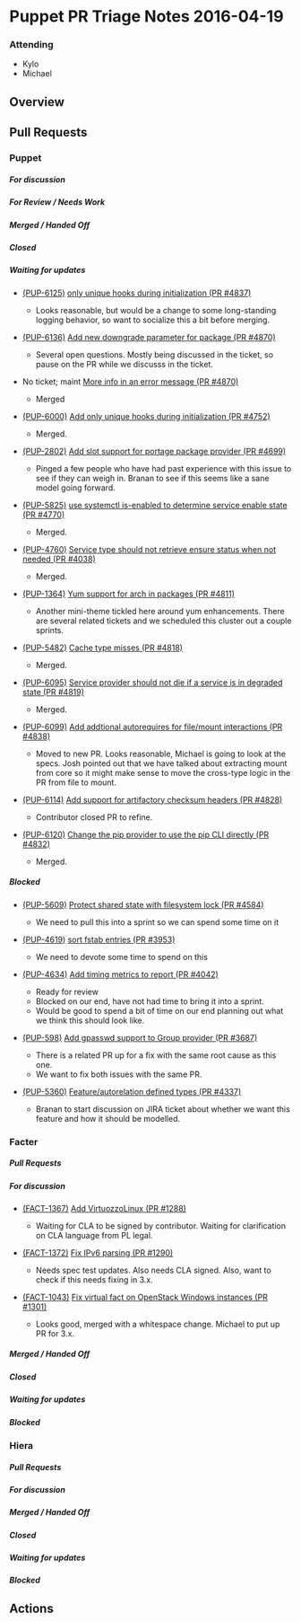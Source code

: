 # Puppet PR Triage Notes 2016-04-19

### Attending
- Kylo
- Michael


## Overview

## Pull Requests

### Puppet

##### For discussion

##### For Review / Needs Work

##### Merged / Handed Off

##### Closed

##### Waiting for updates

* [(PUP-6125)](https://tickets.puppetlabs.com/browse/PUP-6125) [ only unique hooks during initialization (PR #4837)](https://github.com/puppetlabs/puppet/pull/4837)
  - Looks reasonable, but would be a change to some long-standing logging behavior, so want to socialize this a bit before merging.

* [(PUP-6136)](https://tickets.puppetlabs.com/browse/PUP-6136) [Add new downgrade parameter for package (PR #4870)](https://github.com/puppetlabs/puppet/pull/4870)
  - Several open questions. Mostly being discussed in the ticket, so pause on the PR while we discusss in the ticket.

* No ticket; maint [More info in an error message (PR #4870)](https://github.com/puppetlabs/puppet/pull/4870)
  - Merged

* [(PUP-6000)](https://tickets.puppetlabs.com/browse/PUP-6000) [Add only unique hooks during initialization (PR #4752)](https://github.com/puppetlabs/puppet/pull/4752)
  - Merged.

* [(PUP-2802)](https://tickets.puppetlabs.com/browse/PUP-2802) [Add slot support for portage package provider (PR #4699)](https://github.com/puppetlabs/puppet/pull/4699)
  - Pinged a few people who have had past experience with this issue to see if they can weigh in. Branan to see if this seems like a sane model going forward.

* [(PUP-5825)](https://tickets.puppetlabs.com/browse/PUP-5825) [use systemctl is-enabled to determine service enable state (PR #4770)](https://github.com/puppetlabs/puppet/pull/4770)
  - Merged.

* [(PUP-4760)](https://tickets.puppetlabs.com/browse/PUP-4760) [Service type should not retrieve ensure status when not needed (PR #4038)](https://github.com/puppetlabs/puppet/pull/4038)
  - Merged.

* [(PUP-1364)](https://tickets.puppetlabs.com/browse/PUP-1364) [Yum support for arch in packages (PR #4811)](https://github.com/puppetlabs/puppet/pull/4811)
  - Another mini-theme tickled here around yum enhancements. There are several related tickets and we scheduled this cluster out a couple sprints.

* [(PUP-5482)](https://tickets.puppetlabs.com/browse/PUP-5482) [Cache type misses (PR #4818)](https://github.com/puppetlabs/puppet/pull/4818)
  - Merged.

* [(PUP-6095)](https://tickets.puppetlabs.com/browse/PUP-6095) [Service provider should not die if a service is in degraded state (PR #4819)](https://github.com/puppetlabs/puppet/pull/4819)
  - Merged.

* [(PUP-6099)](https://tickets.puppetlabs.com/browse/PUP-6099) [Add addtional autorequires for file/mount interactions (PR #4838)](https://github.com/puppetlabs/puppet/pull/4838)
  - Moved to new PR. Looks reasonable, Michael is going to look at the specs. Josh pointed out that we have talked about extracting mount from core so it might make sense to move the
    cross-type logic in the PR from file to mount.

* [(PUP-6114)](https://tickets.puppetlabs.com/browse/PUP-6114) [Add support for artifactory checksum headers (PR #4828)](https://github.com/puppetlabs/puppet/pull/4828)
  - Contributor closed PR to refine.

* [(PUP-6120)](https://tickets.puppetlabs.com/browse/PUP-6120) [Change the pip provider to use the pip CLI directly (PR #4832)](https://github.com/puppetlabs/puppet/pull/4832)
  - Merged.

##### Blocked

* [(PUP-5609)](https://tickets.puppetlabs.com/browse/PUP-5609) [Protect shared state with filesystem lock (PR #4584)](https://github.com/puppetlabs/puppet/pull/4584)
  - We need to pull this into a sprint so we can spend some time on it

* [(PUP-4619)](https://tickets.puppetlabs.com/browse/PUP-4619) [sort fstab entries (PR #3953)](https://github.com/puppetlabs/puppet/pull/3953)
  - We need to devote some time to spend on this

* [(PUP-4634)](https://tickets.puppetlabs.com/browse/PUP-4634) [Add timing metrics to report (PR #4042)](https://github.com/puppetlabs/puppet/pull/4042)
  - Ready for review
  - Blocked on our end, have not had time to bring it into a sprint.
  - Would be good to spend a bit of time on our end planning out what we think this should look like.

* [(PUP-598)](https://tickets.puppetlabs.com/browse/PUP-598) [Add gpasswd support to Group provider (PR #3687)](https://github.com/puppetlabs/puppet/pull/3687)
  - There is a related PR up for a fix with the same root cause as this one.
  - We want to fix both issues with the same PR.

* [(PUP-5360)](https://tickets.puppetlabs.com/browse/PUP-5360) [Feature/autorelation defined types (PR #4337)](https://github.com/puppetlabs/puppet/pull/4337)
  - Branan to start discussion on JIRA ticket about whether we want this feature and how it should be modelled.

### Facter

##### Pull Requests

##### For discussion

* [(FACT-1367)](https://tickets.puppetlabs.com/browse/FACT-1367) [Add VirtuozzoLinux (PR #1288)](https://github.com/puppetlabs/puppet/pull/1288)
  - Waiting for CLA to be signed by contributor. Waiting for clarification on CLA language from PL legal.

* [(FACT-1372)](https://tickets.puppetlabs.com/browse/FACT-1372) [Fix IPv6 parsing (PR #1290)](https://github.com/puppetlabs/puppet/pull/1290)
  - Needs spec test updates. Also needs CLA signed. Also, want to check if this needs fixing in 3.x.

* [(FACT-1043)](https://tickets.puppetlabs.com/browse/FACT-1043) [Fix virtual fact on OpenStack Windows instances (PR #1301)](https://github.com/puppetlabs/puppet/pull/1301)
  - Looks good, merged with a whitespace change. Michael to put up PR for 3.x.

##### Merged / Handed Off

##### Closed

##### Waiting for updates

##### Blocked

### Hiera

##### Pull Requests

##### For discussion

##### Merged / Handed Off

##### Closed

##### Waiting for updates

##### Blocked

## Actions
